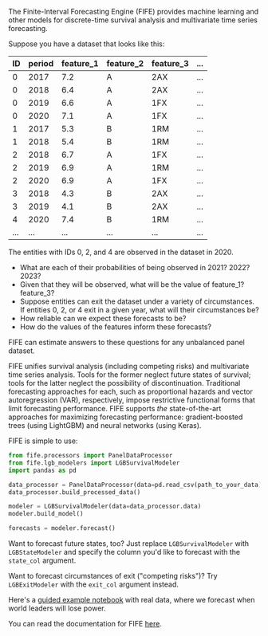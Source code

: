 The Finite-Interval Forecasting Engine (FIFE) provides machine learning and other models for discrete-time survival analysis and multivariate time series forecasting.

Suppose you have a dataset that looks like this:

| ID | period | feature_1 | feature_2 | feature_3 | ... |
|----|--------|-----------|-----------|-----------|-----|
| 0  | 2017   | 7.2       | A         | 2AX       | ... |
| 0  | 2018   | 6.4       | A         | 2AX       | ... |
| 0  | 2019   | 6.6       | A         | 1FX       | ... |
| 0  | 2020   | 7.1       | A         | 1FX       | ... |
| 1  | 2017   | 5.3       | B         | 1RM       | ... |
| 1  | 2018   | 5.4       | B         | 1RM       | ... |
| 2  | 2018   | 6.7       | A         | 1FX       | ... |
| 2  | 2019   | 6.9       | A         | 1RM       | ... |
| 2  | 2020   | 6.9       | A         | 1FX       | ... |
| 3  | 2018   | 4.3       | B         | 2AX       | ... |
| 3  | 2019   | 4.1       | B         | 2AX       | ... |
| 4  | 2020   | 7.4       | B         | 1RM       | ... |
| ...| ...    | ...       | ...       |...        | ... |

The entities with IDs 0, 2, and 4 are observed in the dataset in 2020.

* What are each of their probabilities of being observed in 2021? 2022? 2023?
* Given that they will be observed, what will be the value of feature_1? feature_3?
* Suppose entities can exit the dataset under a variety of circumstances. If entities 0, 2, or 4 exit in a given year, what will their circumstances be?
* How reliable can we expect these forecasts to be?
* How do the values of the features inform these forecasts?

FIFE can estimate answers to these questions for any unbalanced panel dataset.

FIFE unifies survival analysis (including competing risks) and multivariate time series analysis. Tools for the former neglect future states of survival; tools for the latter neglect the possibility of discontinuation. Traditional forecasting approaches for each, such as proportional hazards and vector autoregression (VAR), respectively, impose restrictive functional forms that limit forecasting performance. FIFE supports *the* state-of-the-art approaches for maximizing forecasting performance: gradient-boosted trees (using LightGBM) and neural networks (using Keras).

FIFE is simple to use:

```python
from fife.processors import PanelDataProcessor
from fife.lgb_modelers import LGBSurvivalModeler
import pandas as pd

data_processor = PanelDataProcessor(data=pd.read_csv(path_to_your_data))
data_processor.build_processed_data()

modeler = LGBSurvivalModeler(data=data_processor.data)
modeler.build_model()

forecasts = modeler.forecast()
```

Want to forecast future states, too? Just replace `LGBSurvivalModeler` with `LGBStateModeler` and specify the column you'd like to forecast with the `state_col` argument.

Want to forecast circumstances of exit ("competing risks")? Try `LGBExitModeler` with the `exit_col` argument instead.

Here's a [guided example notebook](https://nbviewer.jupyter.org/github/IDA-HumanCapital/fife/blob/master/examples/country_leadership.ipynb) with real data, where we forecast when world leaders will lose power.

You can read the documentation for FIFE [here](https://fife.readthedocs.io/en/latest).
